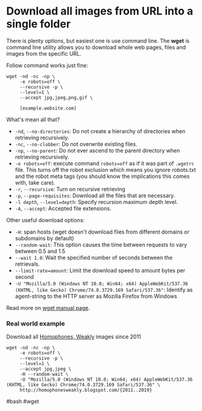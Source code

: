 # Download all images from URL into a single folder

There is plenty options, but easiest one is use command line. 
The **wget** is command line utility allows you to download whole web pages, files and images from the specific URL.

Follow command works just fine: 

```shell
wget -nd -nc -np \
     -e robots=off \
     --recursive -p \
     --level=1 \
     --accept jpg,jpeg,png,gif \
     
     [example.website.com]
```

What's mean all that?

* `-nd`, `--no-directories`: Do not create a hierarchy of directories when retrieving recursively.
* `-nc`, `--no-clobber`: Do not overwrite existing files.
* `-np`, `--no-parent`: Do not ever ascend to the parent directory when retrieving recursively.
* `-e robots=off`: execute command `robots=off` as if it was part of
   `.wgetrc` file. This turns off the robot exclusion which means you ignore
   robots.txt and the robot meta tags (you should know the implications this comes with, take care).
* `-r`, `--recursive`: Turn on recursive retrieving
* `-p`, `--page-requisites`: Download all the files that are necessary.
* `-l depth`, `--level=depth`: Specify recursion maximum depth level.
* `-A`, `--accept`: Accepted file extensions.

Other useful download options:

* `-H`: span hosts (wget doesn't download files from different domains or subdomains by default)
* `--random-wait`: This option causes the time between requests to vary between 0.5 and 1.5
* `--wait 1.0`: Wait the specified number of seconds between the retrievals.
* `--limit-rate=amount`: Limit the download speed to amount bytes per second
* `-U "Mozilla/5.0 (Windows NT 10.0; Win64; x64) AppleWebKit/537.36 (KHTML, like Gecko) Chrome/74.0.3729.169 Safari/537.36"`: Identify as agent-string to the HTTP server as Mozilla Firefox from Windows

Read more on [wget manual page](https://www.gnu.org/software/wget/manual/wget.html).

### Real world example

Download all [Homophones, Weakly](http://homophonesweakly.blogspot.com/) images since 2011

```shell
wget -nd -nc -np \
     -e robots=off \
     --recursive -p \
     --level=1 \
     --accept jpg,jpeg \
     -H --random-wait \
     -U "Mozilla/5.0 (Windows NT 10.0; Win64; x64) AppleWebKit/537.36 (KHTML, like Gecko) Chrome/74.0.3729.169 Safari/537.36" \
     http://homophonesweakly.blogspot.com/{2011..2019}
```

#bash #wget